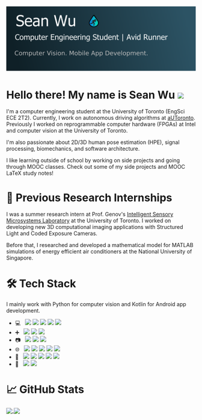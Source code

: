 # [![Sean Wu's header](header.png)](https://seanwu.io)

# Hello there! My name is Sean Wu <img src="https://raw.githubusercontent.com/MartinHeinz/MartinHeinz/master/wave.gif" width="30px">

I'm a computer engineering student at the University of Toronto (EngSci ECE 2T2).
Currently, I work on autonomous driving algorithms at [aUToronto](https://www.autodrive.utoronto.ca/).
Previously I worked on reprogrammable computer hardware (FPGAs) at Intel and computer vision at the University of Toronto.

I'm also passionate about 2D/3D human pose estimation (HPE), signal processing, biomechanics, and software architecture.

I like learning outside of school by working on side projects and going through MOOC classes.
Check out some of my side projects and MOOC LaTeX study notes!

# 💼 Previous Research Internships

I was a summer research intern at Prof. Genov's [Intelligent Sensory Microsystems Laboratory](https://www.eecg.utoronto.ca/~roman/lab/index.html) at the University of Toronto. I worked on developing new 3D computational imaging applications with Structured Light and Coded Exposure Cameras.

Before that, I researched and developed a mathematical model for MATLAB simulations
of energy efficient air conditioners at the National University of Singapore.

# 🛠 Tech Stack

I mainly work with Python for computer vision and Kotlin for Android app development.

-   💻   ![](https://img.shields.io/badge/Code-Python-informational?style=flat&logo=python&labelColor=203A43&logoColor=bdbdbd&color=18B3E8)
    ![](https://img.shields.io/badge/Code-Kotlin-informational?style=flat&logo=kotlin&labelColor=203A43&logoColor=bdbdbd&color=18B3E8)
    ![](https://img.shields.io/badge/Code-Java-informational?style=flat&logo=java&labelColor=203A43&logoColor=bdbdbd&color=18B3E8)
    ![](https://img.shields.io/badge/Code-MATLAB-informational?style=flat&logo=mathworks&labelColor=203A43&logoColor=bdbdbd&color=18B3E8)
    ![](https://img.shields.io/badge/Shell-Bash-informational?style=flat&logo=gnu-bash&labelColor=203A43&logoColor=bdbdbd&color=18B3E8)
-   ➕   ![](https://img.shields.io/badge/Library-NumPy-informational?style=flat&logo=numpy&labelColor=203A43&logoColor=bdbdbd&color=18B3E8)
    ![](https://img.shields.io/badge/Library-SciPy-informational?style=flat&logo=scipy&labelColor=203A43&logoColor=bdbdbd&color=18B3E8)
    ![](https://img.shields.io/badge/Library-Matplotlib-informational?style=flat&logo=matplotlib&labelColor=203A43&logoColor=bdbdbd&color=18B3E8)
-   📷   ![](https://img.shields.io/badge/Library-OpenCV-informational?style=flat&logo=opencv&labelColor=203A43&logoColor=bdbdbd&color=18B3E8)
    ![](https://img.shields.io/badge/Library-FFmpeg-informational?style=flat&logo=ffmpeg&labelColor=203A43&logoColor=bdbdbd&color=18B3E8)
    ![](https://img.shields.io/badge/Library-TensorFlow_2.0-informational?style=flat&logo=tensorflow&labelColor=203A43&logoColor=bdbdbd&color=18B3E8)
-   🌐   ![](https://img.shields.io/badge/App_Development-Android-informational?style=flat&logo=android&labelColor=203A43&logoColor=bdbdbd&color=18B3E8)
    ![](https://img.shields.io/badge/Web-HTML-informational?style=flat&logo=html&labelColor=203A43&logoColor=bdbdbd&color=18B3E8)
    ![](https://img.shields.io/badge/Web-CSS-informational?style=flat&logo=CSS&labelColor=203A43&logoColor=bdbdbd&color=18B3E8)
    ![](https://img.shields.io/badge/Web-JavaScript-informational?style=flat&logo=javascript&labelColor=203A43&logoColor=bdbdbd&color=18B3E8)
    ![](https://img.shields.io/badge/Web-Jekyll-informational?style=flat&logo=jekyll&labelColor=203A43&logoColor=bdbdbd&color=18B3E8)
-   🔧   ![](https://img.shields.io/badge/IDE-Android_Studio-informational?style=flat&logo=android-studio&labelColor=203A43&logoColor=bdbdbd&color=18B3E8)
    ![](https://img.shields.io/badge/Tool-Jupyter_notebook-informational?style=flat&logo=jupyter&labelColor=203A43&logoColor=bdbdbd&color=18B3E8)
    ![](https://img.shields.io/badge/Tool-Git-informational?style=flat&logo=git&labelColor=203A43&logoColor=bdbdbd&color=18B3E8)
    ![](https://img.shields.io/badge/Tool-SSH-informational?style=flat&logo=ssh&labelColor=203A43&logoColor=bdbdbd&color=18B3E8)
    ![](https://img.shields.io/badge/Tool-Vim-informational?style=flat&logo=vim&labelColor=203A43&logoColor=bdbdbd&color=18B3E8)
-   🎨   ![](https://img.shields.io/badge/Typesetting-LaTeX-informational?style=flat&logo=latex&labelColor=203A43&logoColor=bdbdbd&color=18B3E8)
    ![](https://img.shields.io/badge/Vector_Graphics-Inkscape-informational?style=flat&logo=inkscape&labelColor=203A43&logoColor=bdbdbd&color=18B3E8)

# 📈 GitHub Stats

<a href="https://github.com/Seangottarun">
  <img align="center" src="https://github-readme-stats.vercel.app/api?username=Seangottarun&show_icons=true&count_private=true" />

<a href="https://github.com/Seangottarun">
  <img align="center" src="https://github-readme-stats.vercel.app/api/top-langs/?username=Seangottarun&hide=jupyter%20notebook,tex,scss&langs_count=6" />
